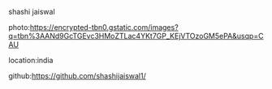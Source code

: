 shashi jaiswal

photo:https://encrypted-tbn0.gstatic.com/images?q=tbn%3AANd9GcTGEvc3HMoZTLac4YKt7GP_KEjVTOzoGM5ePA&usqp=CAU

location:india

github:https://github.com/shashijaiswal1/
